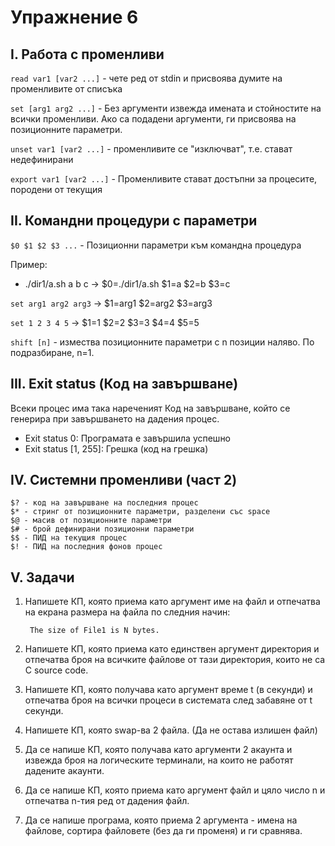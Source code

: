 
# Упражнение 6

## I. Работа с променливи

`read var1 [var2 ...]` - чете ред от stdin и присвоява думите на променливите от списъка

`set [arg1 arg2 ...]` - Без аргументи извежда имената и стойностите на всички променливи. Ако са подадени аргументи, ги присвоява на позиционните параметри. 

`unset var1 [var2 ...]` - променливите се "изключват", т.е. стават недефинирани

`export var1 [var2 ...]` - Променливите стават достъпни за процесите, породени от текущия

## II. Командни процедури с параметри

`$0 $1 $2 $3 ...` - Позиционни параметри към командна процедура

Пример:
- ./dir1/a.sh a b c -> $0=./dir1/a.sh $1=a $2=b $3=c

`set arg1 arg2 arg3` -> $1=arg1 $2=arg2 $3=arg3

`set 1 2 3 4 5` -> $1=1 $2=2 $3=3 $4=4 $5=5

`shift [n]` - измества позиционните параметри с n позиции наляво. По подразбиране, n=1. 

## III. Exit status (Код на завършване)

Всеки процес има така нареченият Код на завършване, който се генерира при завършването на дадения процес.

- Exit status 0: Програмата е завършила успешно
- Exit status [1, 255]: Грешка (код на грешка)

## IV. Системни променливи (част 2)

```shell
$? - код на завършване на последния процес
$* - стринг от позиционните параметри, разделени със space
$@ - масив от позиционните параметри
$# - брой дефинирани позиционни параметри
$$ - ПИД на текущия процес
$! - ПИД на последния фонов процес
```


## V. Задачи

1. Напишете КП, която приема като аргумент име на файл и отпечатва на екрана размера на файла по следния начин:

        The size of File1 is N bytes.

2. Напишете КП, която приема като единствен аргумент директория и отпечатва броя на всичките файлове от тази директория, които не са C source code.

3. Напишете КП, която получава като аргумент време t (в секунди) и отпечатва броя на всички процеси в системата след забавяне от t секунди. 

4. Напишете КП, която swap-ва 2 файла. (Да не остава излишен файл)

5. Да се напише КП, която получава като аргументи 2 акаунта и извежда броя на логическите терминали, на които не работят дадените акаунти. 

6. Да се напише КП, която приема като аргумент файл и цяло число n и отпечатва n-тия ред от дадения файл.

7. Да се напише програма, която приема 2 аргумента - имена на файлове, сортира файловете (без да ги променя) и ги сравнява.